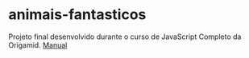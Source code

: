 # animais-fantasticos
Projeto final desenvolvido durante o curso de JavaScript Completo da Origamid.
[Manual](https://github.com/Danyribeiro/animais-fantasticos/wiki)


